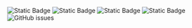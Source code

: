 ![Static Badge](https://img.shields.io/badge/blacklists-61-000000) ![Static Badge](https://img.shields.io/badge/blacklisted-3002851-cc0000) ![Static Badge](https://img.shields.io/badge/whitelisted-2254-00CC00) ![Static Badge](https://img.shields.io/badge/streaming_blacklist-28107-000000) ![GitHub issues](https://img.shields.io/github/issues/fabriziosalmi/blacklists)
